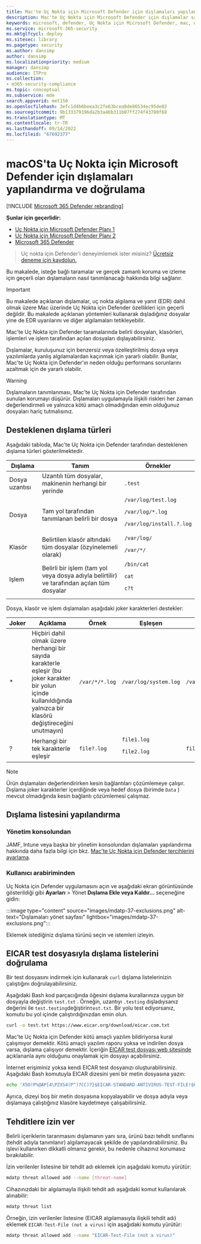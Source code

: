 ```yaml
---
title: Mac'te Uç Nokta için Microsoft Defender için dışlamaları yapılandırma ve doğrulama
description: Mac'te Uç Nokta için Microsoft Defender için dışlamalar sağlayın ve doğrulayın. Dosyalar, klasörler ve işlemler için dışlamalar ayarlanabilir.
keywords: microsoft, defender, Uç Nokta için Microsoft Defender, mac, dışlamalar, taramalar, virüsten koruma
ms.service: microsoft-365-security
ms.mktglfcycl: deploy
ms.sitesec: library
ms.pagetype: security
ms.author: dansimp
author: dansimp
ms.localizationpriority: medium
manager: dansimp
audience: ITPro
ms.collection:
- m365-security-compliance
ms.topic: conceptual
ms.subservice: mde
search.appverid: met150
ms.openlocfilehash: 3efc1d4b6beea3c2fe63bcea8de86534ec95de02
ms.sourcegitcommit: 9b133379196da2b3a4bb311b07ff274f43780f68
ms.translationtype: MT
ms.contentlocale: tr-TR
ms.lasthandoff: 09/14/2022
ms.locfileid: "67692377"
---
```

# <a name="configure-and-validate-exclusions-for-microsoft-defender-for-endpoint-on-macos"></a>macOS'ta Uç Nokta için Microsoft Defender için dışlamaları yapılandırma ve doğrulama

[!INCLUDE [Microsoft 365 Defender rebranding](../../includes/microsoft-defender.md)]


**Şunlar için geçerlidir:**
- [Uç Nokta için Microsoft Defender Planı 1](https://go.microsoft.com/fwlink/p/?linkid=2154037)
- [Uç Nokta için Microsoft Defender Planı 2](https://go.microsoft.com/fwlink/p/?linkid=2154037)
- [Microsoft 365 Defender](https://go.microsoft.com/fwlink/?linkid=2118804)

> Uç nokta için Defender'i deneyimlemek ister misiniz? [Ücretsiz deneme için kaydolun.](https://signup.microsoft.com/create-account/signup?products=7f379fee-c4f9-4278-b0a1-e4c8c2fcdf7e&ru=https://aka.ms/MDEp2OpenTrial?ocid=docs-wdatp-investigateip-abovefoldlink)

Bu makalede, isteğe bağlı taramalar ve gerçek zamanlı koruma ve izleme için geçerli olan dışlamaların nasıl tanımlanacağı hakkında bilgi sağlanır.

> [!IMPORTANT]
> Bu makalede açıklanan dışlamalar, uç nokta algılama ve yanıt (EDR) dahil olmak üzere Mac üzerinde Uç Nokta için Defender özellikleri için geçerli değildir. Bu makalede açıklanan yöntemleri kullanarak dışladığınız dosyalar yine de EDR uyarılarını ve diğer algılamaları tetikleyebilir.

Mac'te Uç Nokta için Defender taramalarında belirli dosyaları, klasörleri, işlemleri ve işlem tarafından açılan dosyaları dışlayabilirsiniz.

Dışlamalar, kuruluşunuz için benzersiz veya özelleştirilmiş dosya veya yazılımlarda yanlış algılamalardan kaçınmak için yararlı olabilir. Bunlar, Mac'te Uç Nokta için Defender'ın neden olduğu performans sorunlarını azaltmak için de yararlı olabilir.

> [!WARNING]
> Dışlamaların tanımlanması, Mac'te Uç Nokta için Defender tarafından sunulan korumayı düşürür. Dışlamaları uygulamayla ilişkili riskleri her zaman değerlendirmeli ve yalnızca kötü amaçlı olmadığından emin olduğunuz dosyaları hariç tutmalısınız.

## <a name="supported-exclusion-types"></a>Desteklenen dışlama türleri

Aşağıdaki tabloda, Mac'te Uç Nokta için Defender tarafından desteklenen dışlama türleri gösterilmektedir.

Dışlama|Tanım|Örnekler
---|---|---
Dosya uzantısı|Uzantılı tüm dosyalar, makinenin herhangi bir yerinde|`.test`
Dosya|Tam yol tarafından tanımlanan belirli bir dosya|`/var/log/test.log` <p> `/var/log/*.log` <p> `/var/log/install.?.log`
Klasör|Belirtilen klasör altındaki tüm dosyalar (özyinelemeli olarak)|`/var/log/` <p> `/var/*/`
Işlem|Belirli bir işlem (tam yol veya dosya adıyla belirtilir) ve tarafından açılan tüm dosyalar|`/bin/cat` <p> `cat` <p> `c?t`

Dosya, klasör ve işlem dışlamaları aşağıdaki joker karakterleri destekler:

Joker|Açıklama|Örnek|Eşleşen|Eşleşmiyor
---|---|---|---|---
\*|Hiçbiri dahil olmak üzere herhangi bir sayıda karakterle eşleşir (bu joker karakter bir yolun içinde kullanıldığında yalnızca bir klasörü değiştireceğini unutmayın)|`/var/*/*.log`|`/var/log/system.log`|`/var/log/nested/system.log`
?|Herhangi bir tek karakterle eşleşir|`file?.log`|`file1.log` <p> `file2.log`|`file123.log`

> [!NOTE]
> Ürün dışlamaları değerlendirirken kesin bağlantıları çözümlemeye çalışır. Dışlama joker karakterler içerdiğinde veya hedef dosya (birimde `Data` ) mevcut olmadığında kesin bağlantı çözümlemesi çalışmaz.

## <a name="how-to-configure-the-list-of-exclusions"></a>Dışlama listesini yapılandırma

### <a name="from-the-management-console"></a>Yönetim konsolundan

JAMF, Intune veya başka bir yönetim konsolundan dışlamaları yapılandırma hakkında daha fazla bilgi için bkz. [Mac'te Uç Nokta için Defender tercihlerini ayarlama](mac-preferences.md).

### <a name="from-the-user-interface"></a>Kullanıcı arabiriminden

Uç Nokta için Defender uygulamasını açın ve aşağıdaki ekran görüntüsünde gösterildiği gibi **Ayarları** \> Yönet **Dışlama Ekle veya Kaldır...** seçeneğine gidin:

:::image type="content" source="images/mdatp-37-exclusions.png" alt-text="Dışlamaları yönet sayfası" lightbox="images/mdatp-37-exclusions.png":::

Eklemek istediğiniz dışlama türünü seçin ve istemleri izleyin.

## <a name="validate-exclusions-lists-with-the-eicar-test-file"></a>EICAR test dosyasıyla dışlama listelerini doğrulama

Bir test dosyasını indirmek için kullanarak `curl` dışlama listelerinizin çalıştığını doğrulayabilirsiniz.

Aşağıdaki Bash kod parçacığında öğesini dışlama kurallarınıza uygun bir dosyayla değiştirin `test.txt` . Örneğin, uzantıyı `.testing` dışladıysanız değerini ile `test.testing`değiştirin`test.txt`. Bir yolu test ediyorsanız, komutu bu yol içinde çalıştırdığınızdan emin olun.

```bash
curl -o test.txt https://www.eicar.org/download/eicar.com.txt
```

Mac'te Uç Nokta için Defender kötü amaçlı yazılım bildiriyorsa kural çalışmıyor demektir. Kötü amaçlı yazılım raporu yoksa ve indirilen dosya varsa, dışlama çalışıyor demektir. İçeriğin [EICAR test dosyası web sitesinde](http://2016.eicar.org/86-0-Intended-use.html) açıklananla aynı olduğunu onaylamak için dosyayı açabilirsiniz.

İnternet erişiminiz yoksa kendi EICAR test dosyanızı oluşturabilirsiniz. Aşağıdaki Bash komutuyla EICAR dizesini yeni bir metin dosyasına yazın:

```bash
echo 'X5O!P%@AP[4\PZX54(P^)7CC)7}$EICAR-STANDARD-ANTIVIRUS-TEST-FILE!$H+H*' > test.txt
```

Ayrıca, dizeyi boş bir metin dosyasına kopyalayabilir ve dosya adıyla veya dışlamaya çalıştığınız klasöre kaydetmeye çalışabilirsiniz.

## <a name="allow-threats"></a>Tehditlere izin ver

Belirli içeriklerin taranmasını dışlamanın yanı sıra, ürünü bazı tehdit sınıflarını (tehdit adıyla tanımlanır) algılamayacak şekilde de yapılandırabilirsiniz. Bu işlevi kullanırken dikkatli olmanız gerekir, bu nedenle cihazınız korumasız bırakılabilir.

İzin verilenler listesine bir tehdit adı eklemek için aşağıdaki komutu yürütür:

```bash
mdatp threat allowed add --name [threat-name]
```

Cihazınızdaki bir algılamayla ilişkili tehdit adı aşağıdaki komut kullanılarak alınabilir:

```bash
mdatp threat list
```

Örneğin, izin verilenler listesine (EICAR algılamasıyla ilişkili tehdit adı) eklemek `EICAR-Test-File (not a virus)` için aşağıdaki komutu yürütür:

```bash
mdatp threat allowed add --name "EICAR-Test-File (not a virus)"
```
